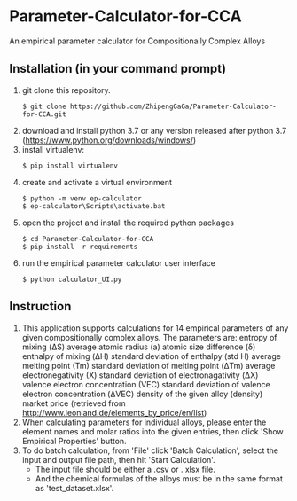 # Parameter-Calculator-for-CCA
An empirical parameter calculator for Compositionally Complex Alloys

## Installation (in your command prompt)
1. git clone this repository. 
   ```
   $ git clone https://github.com/ZhipengGaGa/Parameter-Calculator-for-CCA.git
   ```
2. download and install python 3.7 or any version released after python 3.7 (https://www.python.org/downloads/windows/)
3. install virtualenv:
   ```
   $ pip install virtualenv
   ```
4. create and activate a virtual environment 
   ```
   $ python -m venv ep-calculator
   $ ep-calculator\Scripts\activate.bat
   ```
5. open the project and install the required python packages  
   ```
   $ cd Parameter-Calculator-for-CCA
   $ pip install -r requirements
   ```
6. run the empirical parameter calculator user interface  
   ```
   $ python calculator_UI.py
   ```
   
## Instruction
1. This application supports calculations for 14 empirical parameters of any given compositionally complex alloys. 
   The parameters are: 
   entropy of mixing (ΔS)
   average atomic radius (a)
   atomic size difference (δ)
   enthalpy of mixing (ΔH)
   standard deviation of enthalpy (std H)
   average melting point (Tm)
   standard deviation of melting point (ΔTm)
   average electronegativity (X)
   standard deviation of electronagativity (ΔX)
   valence electron concentration (VEC)
   standard deviation of valence electron concentration (ΔVEC)
   density of the given alloy (density)
   market price (retrieved from http://www.leonland.de/elements_by_price/en/list)
2. When calculating parameters for individual alloys, please enter the element names and molar ratios into the given entries, then click    'Show Empirical Properties' button. 
3. To do batch calculation, from 'File' click 'Batch Calculation', select the input and output file path, then hit 'Start Calculation'.
   * The input file should be either a .csv or . xlsx file. 
   * And the chemical formulas of the alloys must be in the same format as 'test_dataset.xlsx'.
